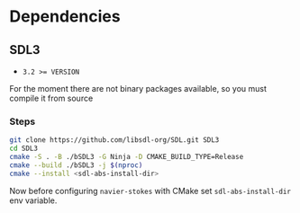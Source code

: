 # Dependencies

## SDL3

- `3.2 >= VERSION`

For the moment there are not binary packages available, so you must compile
it from source

### Steps

```bash
git clone https://github.com/libsdl-org/SDL.git SDL3
cd SDL3
cmake -S . -B ./bSDL3 -G Ninja -D CMAKE_BUILD_TYPE=Release
cmake --build ./bSDL3 -j $(nproc)
cmake --install <sdl-abs-install-dir>
```

Now before configuring `navier-stokes` with CMake set `sdl-abs-install-dir`
env variable.
